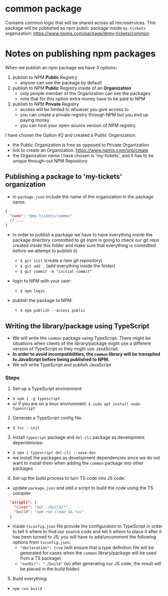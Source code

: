 # common package

Contains common logic that will be shared across all microservices.
This package will be published as npm public package inside `my-tickets` organization: https://www.npmjs.com/package/@my-tickets/common

# Notes on publishing npm packages

When we publish an npm package we have 3 options:

1. publish to NPM **Public** Registry
   - anyone can see the package by default
2. publish to NPM **Public** Registry inside of an **Organization**
   - only people member of the Organization can see the packages
   - note that for this option extra money have to be paid to NPM
3. publish to NPM **Private** Registry
   - access will be limited to whoever you give access to
   - you can create a private registry through NPM but you end up paying money
   - you can host your open-source version of NPM registry

I have chosen the Option #2 and created a Public Organization:

- the Public Organization is free as opposed to Private Organization
- link to create an Organization: https://www.npmjs.com/org/create
- the Organization name I have chosen is 'my-tickets', and it has to be unique through-out NPM Repository

## Publishing a package to 'my-tickets' organization

- in `package.json` include the name of the organization in the package name:

```json
{
  "name": "@my-tickets/common"
  // ...
}
```

- in order to publish a package we have to have everything inside the package directory committed to git (npm is going to check our git repo created inside this folder and make sure that everything is committed before we attempt to publish it)

  - `$ git init` (create a new git repository)
  - `$ git add .` (add everything inside the folder)
  - `$ git commit -m "initial commit"`

- login to NPM with your user:

  - `$ npm login`

- publish the package to NPM:
  - `$ npm publish --access public`

## Writing the library/package using TypeScript

- We will write the `common` package using TypeScript. There might be situations when clients of the library/package might use a different version of TypeScript or they might use JavaScript.
- **In order to avoid incompatibilities, the `common` library will be transpiled to JavaScript before being published to NPM.**
- We will write TypeScript and publish JavaScript

### Steps

1. Set-up a TypeScript environment:

- `$ npm i -g typescript`
- or if you are on a linux environment: `$ sudo apt install node-typescript`

2. Generate a TypeScript config file:

- `$ tsc --init`

3. Install `typesript` package and `del-cli` package as development dependencies:

- `$ npm i typescript del-cli --save-dev`
- we install the packages as development dependencies since we do not want to install them when adding the `common` package into other packages

4. Set-up the build process to turn TS code into JS code:

- update `package.json` and add a script to build the code using the TS compiler

```json
  "scripts": {
    "clean": "del ./build/*",
    "build": "npm run clean && tsc"
  }
```

- inside `tsconfig.json` file provide the configuration to TypeScript in order to tell it where to find our source code and tell it where to place it after it has been turned to JS; you will have to add/uncomment the following options from `tsconfig.json`:
  - `"declaration": true` (will ensure that a type definition file will be generated for cases when the `common` library/package will be used from a TS package)
  - `"outDir": "./build"` (so after generating our JS code, the result will be placed in the build folder)

5. Build everything:

- `npm run build`
